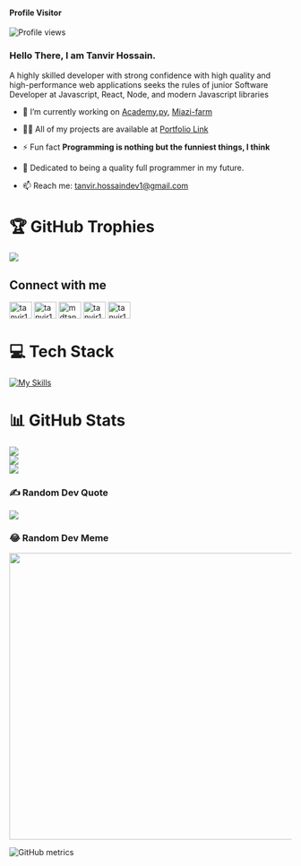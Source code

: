 #### Profile Visitor

![Profile views](https://gpvc.arturio.dev/tanvir1017)

### Hello There, I am Tanvir Hossain.

A highly skilled developer with strong confidence with high quality and high-performance web applications seeks
the rules of junior Software Developer at Javascript, React, Node, and modern Javascript libraries

- 🔭 I’m currently working on [Academy.py](https://academy-py.vercel.app/), [Miazi-farm](https://miazi-farm.vercel.app)

- 👨‍💻 All of my projects are available at [Portfolio Link](https://tanvirhossain.vercel.app/)

- ⚡ Fun fact **Programming is nothing but the funniest things, I think**
- 🌿 Dedicated to being a quality full programmer in my future.
- 📫 Reach me: tanvir.hossaindev1@gmail.com

# 🏆 GitHub Trophies

![](https://github-profile-trophy.vercel.app/?username=tanvir107&theme=onedark&no-frame=false&no-bg=false&margin-w=4)

## Connect with me


<p align="left">
<a href="https://fb.com/tanvir1017" target="blank"><img align="center" src="https://raw.githubusercontent.com/rahuldkjain/github-profile-readme-generator/master/src/images/icons/Social/facebook.svg" alt="tanvir1017" height="30" width="40" /></a>
<a href="https://linkedin.com/in/tanvir1017" target="blank"><img align="center" src="https://raw.githubusercontent.com/rahuldkjain/github-profile-readme-generator/master/src/images/icons/Social/linked-in-alt.svg" alt="tanvir1017" height="30" width="40" /></a>
<a href="https://instagram.com/mdtan_vir037" target="blank"><img align="center" src="https://raw.githubusercontent.com/rahuldkjain/github-profile-readme-generator/master/src/images/icons/Social/instagram.svg" alt="mdtan_vir037" height="30" width="40" /></a>
<a href="https://stackoverflow.com/users/tanvir1017" target="blank"><img align="center" src="https://raw.githubusercontent.com/rahuldkjain/github-profile-readme-generator/master/src/images/icons/Social/stack-overflow.svg" alt="tanvir1017" height="30" width="40" /></a>
<a href="https://discord.gg/tanvir1017" target="blank"><img align="center" src="https://raw.githubusercontent.com/rahuldkjain/github-profile-readme-generator/master/src/images/icons/Social/discord.svg" alt="tanvir1017" height="30" width="40" /></a>
</p>

#

# 💻 Tech Stack

[![My Skills](https://skills.thijs.gg/icons?i=javascript,typescript,react,next,remix,express,mongodb,github,vscode&theme=dark)](https://skills.thijs.gg)

#

# 📊 GitHub Stats

![](https://github-readme-stats.vercel.app/api?username=tanvir1017&theme=onedark&hide_border=false&include_all_commits=true&count_private=true)<br/>
![](https://github-readme-streak-stats.herokuapp.com/?user=tanvir1017&theme=onedark&hide_border=false)<br/>
![](https://github-readme-stats.vercel.app/api/top-langs/?username=tanvir1017&theme=onedark&hide_border=false&include_all_commits=true&count_private=true&layout=compact)

<!-- contributes -->

### ✍️ Random Dev Quote

![](https://quotes-github-readme.vercel.app/api?type=vetical&theme=gruvbox)

### 😂 Random Dev Meme

<img src="https://random-memer.herokuapp.com/" width="512px"/>
<!-- all activity -->

![GitHub metrics](https://metrics.lecoq.io/tanvir1017)

<!-- activity graph -->
